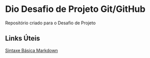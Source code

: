 # Dio Desafio de Projeto Git/GitHub
Repositório criado para o Desafio de Projeto

## Links Úteis
[Sintaxe Básica Markdown](https://www.markdownguide.org/basic-syntax)
